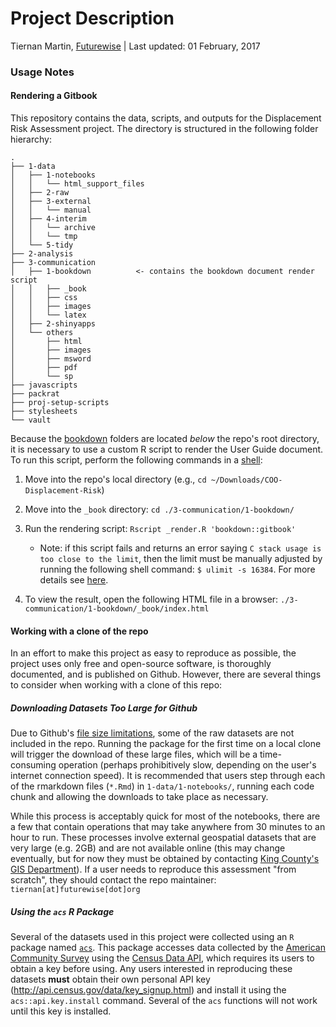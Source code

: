 Project Description
================
Tiernan Martin, [Futurewise](http://www.futurewisewa.org/)
| Last updated: 01 February, 2017

### Usage Notes

#### Rendering a Gitbook

This repository contains the data, scripts, and outputs for the Displacement Risk Assessment project. The directory is structured in the following folder hierarchy:

    .
    ├── 1-data
    │   ├── 1-notebooks
    │   │   └── html_support_files
    │   ├── 2-raw
    │   ├── 3-external
    │   │   └── manual
    │   ├── 4-interim
    │   │   └── archive
    │   │   └── tmp
    │   └── 5-tidy
    ├── 2-analysis
    ├── 3-communication
    │   ├── 1-bookdown          <- contains the bookdown document render script
    │   │   ├── _book 
    │   │   ├── css
    │   │   ├── images
    │   │   └── latex
    │   ├── 2-shinyapps
    │   └── others
    │       ├── html
    │       ├── images
    │       ├── msword
    │       ├── pdf
    │       └── sp
    ├── javascripts
    ├── packrat
    ├── proj-setup-scripts
    ├── stylesheets
    └── vault

Because the [bookdown](https://bookdown.org/) folders are located *below* the repo's root directory, it is necessary to use a custom R script to render the User Guide document. To run this script, perform the following commands in a [shell](https://en.wikipedia.org/wiki/Shell_(computing)):

1.  Move into the repo's local directory (e.g., `cd ~/Downloads/COO-Displacement-Risk`)
2.  Move into the `_book` directory: `cd ./3-communication/1-bookdown/`
3.  Run the rendering script: `Rscript _render.R 'bookdown::gitbook'`
    -   Note: if this script fails and returns an error saying `C stack usage is too close to the limit`, then the limit must be manually adjusted by running the following shell command: `$ ulimit -s 16384`. For more details see [here](http://stackoverflow.com/questions/14719349/error-c-stack-usage-is-too-close-to-the-limit).

4.  To view the result, open the following HTML file in a browser: `./3-communication/1-bookdown/_book/index.html`

#### Working with a clone of the repo

In an effort to make this project as easy to reproduce as possible, the project uses only free and open-source software, is thoroughly documented, and is published on Github. However, there are several things to consider when working with a clone of this repo:

##### Downloading Datasets Too Large for Github

Due to Github's [file size limitations](https://help.github.com/categories/managing-large-files/), some of the raw datasets are not included in the repo. Running the package for the first time on a local clone will trigger the download of these large files, which will be a time-consuming operation (perhaps prohibitively slow, depending on the user's internet connection speed). It is recommended that users step through each of the rmarkdown files (`*.Rmd`) in `1-data/1-notebooks/`, running each code chunk and allowing the downloads to take place as necessary.

While this process is acceptably quick for most of the notebooks, there are a few that contain operations that may take anywhere from 30 minutes to an hour to run. These processes involve external geospatial datasets that are very large (e.g. 2GB) and are not available online (this may change eventually, but for now they must be obtained by contacting [King County's GIS Department](http://www.kingcounty.gov/services/gis.aspx)). If a user needs to reproduce this assessment "from scratch", they should contact the repo maintainer: `tiernan[at]futurewise[dot]org`

##### Using the `acs` R Package

Several of the datasets used in this project were collected using an `R` package named [`acs`](https://cran.r-project.org/web/packages/acs/acs.pdf). This package accesses data collected by the [American Community Survey](https://www.census.gov/programs-surveys/acs/) using the [Census Data API](http://www.census.gov/data/developers/data-sets.html), which requires its users to obtain a key before using. Any users interested in reproducing these datasets **must** obtain their own personal API key (<http://api.census.gov/data/key_signup.html>) and install it using the `acs::api.key.install` command. Several of the `acs` functions will not work until this key is installed.
